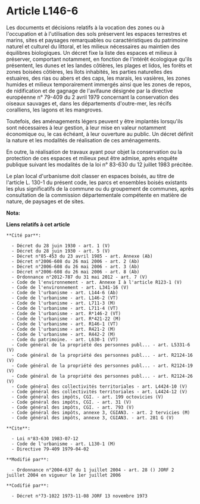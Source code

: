 # Article L146-6

Les documents et décisions relatifs à la vocation des zones ou à l'occupation et à l'utilisation des sols préservent les
espaces terrestres et marins, sites et paysages remarquables ou caractéristiques du patrimoine naturel et culturel du
littoral, et les milieux nécessaires au maintien des équilibres biologiques. Un décret fixe la liste des espaces et milieux à
préserver, comportant notamment, en fonction de l'intérêt écologique qu'ils présentent, les dunes et les landes côtières, les
plages et lidos, les forêts et zones boisées côtières, les îlots inhabités, les parties naturelles des estuaires, des rias ou
abers et des caps, les marais, les vasières, les zones humides et milieux temporairement immergés ainsi que les zones de
repos, de nidification et de gagnage de l'avifaune désignée par la directive européenne n° 79-409 du 2 avril 1979 concernant
la conservation des oiseaux sauvages et, dans les départements d'outre-mer, les récifs coralliens, les lagons et les
mangroves.

Toutefois, des aménagements légers peuvent y être implantés lorsqu'ils sont nécessaires à leur gestion, à leur mise en valeur
notamment économique ou, le cas échéant, à leur ouverture au public. Un décret définit la nature et les modalités de
réalisation de ces aménagements.

En outre, la réalisation de travaux ayant pour objet la conservation ou la protection de ces espaces et milieux peut être
admise, après enquête publique suivant les modalités de la loi n° 83-630 du 12 juillet 1983 précitée.

Le plan local d'urbanisme doit classer en espaces boisés, au titre de l'article L. 130-1 du présent code, les parcs et
ensembles boisés existants les plus significatifs de la commune ou du groupement de communes, après consultation de la
commission départementale compétente en matière de nature, de paysages et de sites.

**Nota:**



**Liens relatifs à cet article**

	**Cité par**:

	  - Décret du 28 juin 1930 - art. 1 (V)
	  - Décret du 28 juin 1930 - art. 5 (V)
	  - Décret n°85-453 du 23 avril 1985 - art. Annexe (Ab)
	  - Décret n°2006-608 du 26 mai 2006 - art. 2 (Ab)
	  - Décret n°2006-608 du 26 mai 2006 - art. 3 (Ab)
	  - Décret n°2006-608 du 26 mai 2006 - art. 8 (Ab)
	  - Ordonnance n°2012-787 du 31 mai 2012 - art. 7 (V)
	  - Code de l'environnement - art. Annexe I à l'article R123-1 (V)
	  - Code de l'environnement - art. L341-16 (V)
	  - Code de l'urbanisme - art. L144-6 (Ab)
	  - Code de l'urbanisme - art. L146-2 (VT)
	  - Code de l'urbanisme - art. L711-3 (M)
	  - Code de l'urbanisme - art. L711-4 (VT)
	  - Code de l'urbanisme - art. R*146-2 (VT)
	  - Code de l'urbanisme - art. R*421-22 (M)
	  - Code de l'urbanisme - art. R146-1 (VT)
	  - Code de l'urbanisme - art. R421-2 (M)
	  - Code de l'urbanisme - art. R442-2 (M)
	  - Code du patrimoine. - art. L630-1 (VT)
	  - Code général de la propriété des personnes publ... - art. L5331-6 (V)
	  - Code général de la propriété des personnes publ... - art. R2124-16 (V)
	  - Code général de la propriété des personnes publ... - art. R2124-19 (V)
	  - Code général de la propriété des personnes publ... - art. R2124-26 (V)
	  - Code général des collectivités territoriales - art. L4424-10 (V)
	  - Code général des collectivités territoriales - art. L4424-12 (V)
	  - Code général des impôts, CGI. - art. 199 octovicies (V)
	  - Code général des impôts, CGI. - art. 31 (V)
	  - Code général des impôts, CGI. - art. 793 (V)
	  - Code général des impôts, annexe 3, CGIAN3. - art. 2 tervicies (M)
	  - Code général des impôts, annexe 3, CGIAN3. - art. 281 G (V)

	**Cite**:

	  - Loi n°83-630 1983-07-12
	  - Code de l'urbanisme - art. L130-1 (M)
	  - Directive 79-409 1979-04-02

	**Modifié par**:

	  - Ordonnance n°2004-637 du 1 juillet 2004 - art. 28 () JORF 2 juillet 2004 en vigueur le 1er juillet 2006

	**Codifié par**:

	  - Décret n°73-1022 1973-11-08 JORF 13 novembre 1973
